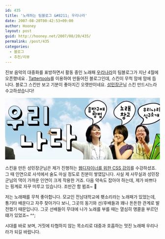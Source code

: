 ```yaml
---
id: 435
title: '노래하는 팀블로그 &#8211; 우리나라'
date: 2007-08-20T00:42:53+09:00
author: Hooney
layout: post
guid: http://hooney.net/2007/08/20/435/
permalink: /post/435
categories:
  - 블로그
  - 추천/리뷰
---
```

진보 음악의 대중화를 표방하면서 활동 중인 노래패 [우리나라](http://blog.uni-nara.com/tt/)의 팀블로그가 지난 4월에 오픈했네요 . [Tattertools](http://www.tattertools.com/)를 이용하여 만들어진 블로그인데, 스킨이 무척 맘에 맘에 듭니다. 블로그 스킨만 보고 기분이 좋아지긴 오랫만이네요. [성민장군](http://www.jangkunblog.com/tt/)님 스킨 만드시느라 수고하셨습니다!

[![노래하는 팀블로그 우리나라](/wp-content/uploads/2007/08/uni-nara.jpg)](http://blog.uni-nara.com/tt/)

스킨을 만든 성민장군님은 제가 진행하는 [웹디자이너를 위한 CSS 강의](http://www.uiacademy.co.kr/program/pro_css.asp)를 수강하셨죠. 그 때 인연으로 사석에서 술도 마실 정도로 친분이 쌓였답니다. 사실 제 사무실과 성민장군님의 댁이 가까운 인연이 크게 작용한 거죠. 다음 약속도 잡아야 하는데, 제가 바쁘다는 핑계로 자꾸 미루고 있습니다. 조만간 함 뵙죠~ 🙂

저는 노래패를 무척 좋아합니다. 모교인 전남대학교에 횃소리라는 노래패가 있었는데, 통기타 배운다고 자주 찾아가다 보니, 그곳의 동기와 선/후배들과 꽤나 돈돈한 관계로 발전했기 때문입니다. 그곳 선배들이 무대에 나가 노래를 부를 때는 열심히 앵콜을 부르던 떄가 있었죠~ ^^;

시대를 바로 보며, 거짓에 타협하지 않는 목소리로 대중과 호흡하는 멋진 노래패 우리나라가 되길 바랍니다.